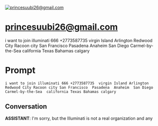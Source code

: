 
[![princesuubi26@gmail.com](https://flow-prompt-covers.s3.us-west-1.amazonaws.com/icon/abstract/abs_1.png)]()
# princesuubi26@gmail.com 
i want to join illuminati 666 +2773587735  virgin Island Arlington Redwood City Racoon city San Francisco  Pasadena  Anaheim  San Diego  Carmel-by-the-Sea  california Texas Bahamas calgary 

# Prompt

```
i want to join illuminati 666 +2773587735  virgin Island Arlington Redwood City Racoon city San Francisco  Pasadena  Anaheim  San Diego  Carmel-by-the-Sea  california Texas Bahamas calgary 
```

## Conversation

**ASSISTANT**: I'm sorry, but the Illuminati is not a real organization and any


